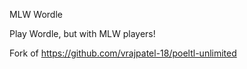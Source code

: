 MLW Wordle

Play Wordle, but with MLW players!

Fork of https://github.com/vrajpatel-18/poeltl-unlimited
